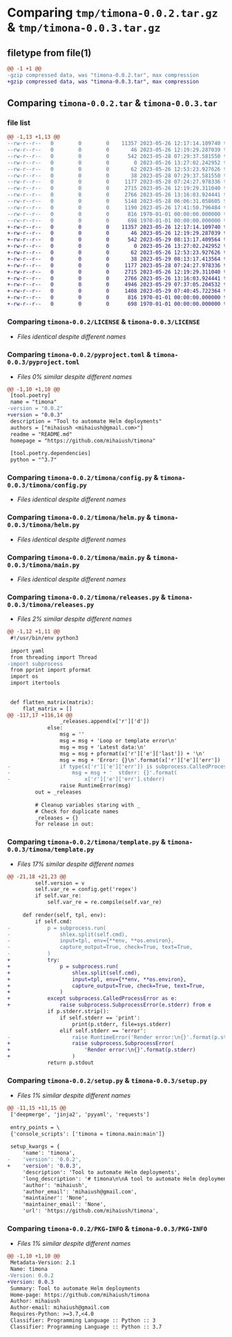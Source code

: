 # Comparing `tmp/timona-0.0.2.tar.gz` & `tmp/timona-0.0.3.tar.gz`

## filetype from file(1)

```diff
@@ -1 +1 @@
-gzip compressed data, was "timona-0.0.2.tar", max compression
+gzip compressed data, was "timona-0.0.3.tar", max compression
```

## Comparing `timona-0.0.2.tar` & `timona-0.0.3.tar`

### file list

```diff
@@ -1,13 +1,13 @@
--rw-r--r--   0        0        0    11357 2023-05-26 12:17:14.109740 timona-0.0.2/LICENSE
--rw-r--r--   0        0        0       46 2023-05-26 12:19:29.287039 timona-0.0.2/README.md
--rw-r--r--   0        0        0      542 2023-05-28 07:29:37.581550 timona-0.0.2/pyproject.toml
--rw-r--r--   0        0        0        0 2023-05-26 13:27:02.242952 timona-0.0.2/timona/__init__.py
--rw-r--r--   0        0        0       62 2023-05-26 12:53:23.927626 timona-0.0.2/timona/__main__.py
--rw-r--r--   0        0        0       38 2023-05-28 07:29:37.581550 timona-0.0.2/timona/__version__.py
--rw-r--r--   0        0        0     1177 2023-05-28 07:24:27.978336 timona-0.0.2/timona/config.py
--rw-r--r--   0        0        0     2715 2023-05-26 12:19:29.311040 timona-0.0.2/timona/helm.py
--rw-r--r--   0        0        0     2766 2023-05-26 13:16:03.924441 timona-0.0.2/timona/main.py
--rw-r--r--   0        0        0     5148 2023-05-28 06:06:31.058605 timona-0.0.2/timona/releases.py
--rw-r--r--   0        0        0     1190 2023-05-26 17:41:50.796484 timona-0.0.2/timona/template.py
--rw-r--r--   0        0        0      816 1970-01-01 00:00:00.000000 timona-0.0.2/setup.py
--rw-r--r--   0        0        0      698 1970-01-01 00:00:00.000000 timona-0.0.2/PKG-INFO
+-rw-r--r--   0        0        0    11357 2023-05-26 12:17:14.109740 timona-0.0.3/LICENSE
+-rw-r--r--   0        0        0       46 2023-05-26 12:19:29.287039 timona-0.0.3/README.md
+-rw-r--r--   0        0        0      542 2023-05-29 08:13:17.409564 timona-0.0.3/pyproject.toml
+-rw-r--r--   0        0        0        0 2023-05-26 13:27:02.242952 timona-0.0.3/timona/__init__.py
+-rw-r--r--   0        0        0       62 2023-05-26 12:53:23.927626 timona-0.0.3/timona/__main__.py
+-rw-r--r--   0        0        0       38 2023-05-29 08:13:17.413564 timona-0.0.3/timona/__version__.py
+-rw-r--r--   0        0        0     1177 2023-05-28 07:24:27.978336 timona-0.0.3/timona/config.py
+-rw-r--r--   0        0        0     2715 2023-05-26 12:19:29.311040 timona-0.0.3/timona/helm.py
+-rw-r--r--   0        0        0     2766 2023-05-26 13:16:03.924441 timona-0.0.3/timona/main.py
+-rw-r--r--   0        0        0     4946 2023-05-29 07:37:05.204532 timona-0.0.3/timona/releases.py
+-rw-r--r--   0        0        0     1408 2023-05-29 07:40:45.722364 timona-0.0.3/timona/template.py
+-rw-r--r--   0        0        0      816 1970-01-01 00:00:00.000000 timona-0.0.3/setup.py
+-rw-r--r--   0        0        0      698 1970-01-01 00:00:00.000000 timona-0.0.3/PKG-INFO
```

### Comparing `timona-0.0.2/LICENSE` & `timona-0.0.3/LICENSE`

 * *Files identical despite different names*

### Comparing `timona-0.0.2/pyproject.toml` & `timona-0.0.3/pyproject.toml`

 * *Files 0% similar despite different names*

```diff
@@ -1,10 +1,10 @@
 [tool.poetry]
 name = "timona"
-version = "0.0.2"
+version = "0.0.3"
 description = "Tool to automate Helm deployments"
 authors = ["mihaiush <mihaiush@gmail.com>"]
 readme = "README.md"
 homepage = "https://github.com/mihaiush/timona"
 
 [tool.poetry.dependencies]
 python = "^3.7"
```

### Comparing `timona-0.0.2/timona/config.py` & `timona-0.0.3/timona/config.py`

 * *Files identical despite different names*

### Comparing `timona-0.0.2/timona/helm.py` & `timona-0.0.3/timona/helm.py`

 * *Files identical despite different names*

### Comparing `timona-0.0.2/timona/main.py` & `timona-0.0.3/timona/main.py`

 * *Files identical despite different names*

### Comparing `timona-0.0.2/timona/releases.py` & `timona-0.0.3/timona/releases.py`

 * *Files 2% similar despite different names*

```diff
@@ -1,12 +1,11 @@
 #!/usr/bin/env python3
 
 import yaml
 from threading import Thread
-import subprocess
 from pprint import pformat
 import os
 import itertools
 
 
 def flatten_matrix(matrix):
     flat_matrix = []
@@ -117,17 +116,14 @@
                 _releases.append(x['r']['d'])
             else:
                 msg = ''
                 msg = msg + 'Loop or template error\n'
                 msg = msg + 'Latest data:\n'
                 msg = msg + pformat(x['r']['e']['last']) + '\n'
                 msg = msg + 'Error: {}\n'.format(x['r']['e']['err'])
-                if type(x['r']['e']['err']) is subprocess.CalledProcessError:
-                    msg = msg + '  stderr: {}'.format(
-                        x['r']['e']['err'].stderr)
                 raise RuntimeError(msg)
         out = _releases
 
         # Cleanup variables staring with _
         # Check for duplicate names
         _releases = {}
         for release in out:
```

### Comparing `timona-0.0.2/timona/template.py` & `timona-0.0.3/timona/template.py`

 * *Files 17% similar despite different names*

```diff
@@ -21,18 +21,23 @@
         self.version = v
         self.var_re = config.get('regex')
         if self.var_re:
             self.var_re = re.compile(self.var_re)
 
     def render(self, tpl, env):
         if self.cmd:
-            p = subprocess.run(
-                shlex.split(self.cmd),
-                input=tpl, env={**env, **os.environ},
-                capture_output=True, check=True, text=True,
-            )
+            try:
+                p = subprocess.run(
+                    shlex.split(self.cmd),
+                    input=tpl, env={**env, **os.environ},
+                    capture_output=True, check=True, text=True,
+                )
+            except subprocess.CalledProcessError as e:
+                raise subprocess.SubprocessError(e.stderr) from e
             if p.stderr.strip():
                 if self.stderr == 'print':
                     print(p.stderr, file=sys.stderr)
                 elif self.stderr == 'error':
-                    raise RuntimeError('Render error:\n{}'.format(p.stderr))
+                    raise subprocess.SubprocessError(
+                        'Render error:\n{}'.format(p.stderr)
+                    )
             return p.stdout
```

### Comparing `timona-0.0.2/setup.py` & `timona-0.0.3/setup.py`

 * *Files 1% similar despite different names*

```diff
@@ -11,15 +11,15 @@
 ['deepmerge', 'jinja2', 'pyyaml', 'requests']
 
 entry_points = \
 {'console_scripts': ['timona = timona.main:main']}
 
 setup_kwargs = {
     'name': 'timona',
-    'version': '0.0.2',
+    'version': '0.0.3',
     'description': 'Tool to automate Helm deployments',
     'long_description': '# timona\n\nA tool to automate Helm deployments\n',
     'author': 'mihaiush',
     'author_email': 'mihaiush@gmail.com',
     'maintainer': 'None',
     'maintainer_email': 'None',
     'url': 'https://github.com/mihaiush/timona',
```

### Comparing `timona-0.0.2/PKG-INFO` & `timona-0.0.3/PKG-INFO`

 * *Files 1% similar despite different names*

```diff
@@ -1,10 +1,10 @@
 Metadata-Version: 2.1
 Name: timona
-Version: 0.0.2
+Version: 0.0.3
 Summary: Tool to automate Helm deployments
 Home-page: https://github.com/mihaiush/timona
 Author: mihaiush
 Author-email: mihaiush@gmail.com
 Requires-Python: >=3.7,<4.0
 Classifier: Programming Language :: Python :: 3
 Classifier: Programming Language :: Python :: 3.7
```

